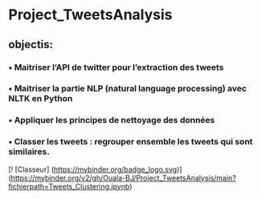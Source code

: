 # Project_TweetsAnalysis

## objectis:
###  • Maitriser l’API de twitter pour l’extraction des tweets
### • Maitriser la partie NLP (natural language processing) avec NLTK en Python
### • Appliquer les principes de nettoyage des données
### • Classer les tweets : regrouper ensemble les tweets qui sont similaires.
[! [Classeur] (https://mybinder.org/badge_logo.svg)] (https://mybinder.org/v2/gh/Ouala-BJ/Project_TweetsAnalysis/main?fichierpath=Tweets_Clustering.ipynb)
